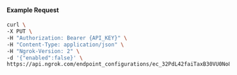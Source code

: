 <!-- Code generated for API Clients. DO NOT EDIT. -->

#### Example Request

```bash
curl \
-X PUT \
-H "Authorization: Bearer {API_KEY}" \
-H "Content-Type: application/json" \
-H "Ngrok-Version: 2" \
-d '{"enabled":false}' \
https://api.ngrok.com/endpoint_configurations/ec_32PdL42faiTaxB30VU0No828yz3/compression
```
